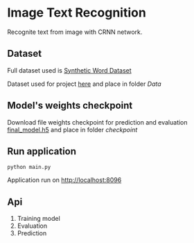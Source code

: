 # Image Text Recognition

Recognite text from image with CRNN network.

## Dataset

Full dataset used is [Synthetic Word Dataset](https://www.robots.ox.ac.uk/~vgg/data/text/)

Dataset used for project [here](https://drive.google.com/drive/folders/1A7vDf8_ZeohltSQuHcHAKHFkk1ZPHqHE?usp=sharing) and place in folder *Data*

## Model's weights checkpoint

Download file weights checkpoint for prediction and evaluation [final_model.h5](https://drive.google.com/file/d/1SUvmaJpeYVsHZwxOCLrSSkUUqqHl1GvI/view?usp=sharing) and place in folder *checkpoint*

## Run application

```
python main.py
```

Application run on <u>http://localhost:8096 </u>

## Api

1. Training model
2. Evaluation 
3. Prediction
